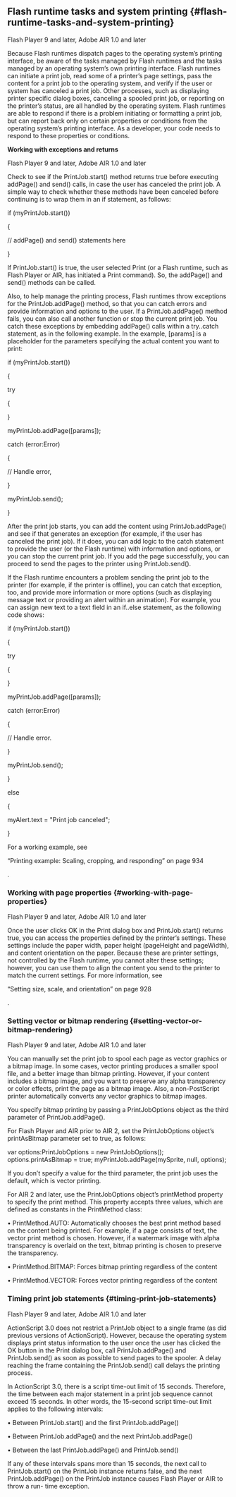 ## Flash runtime tasks and system printing {#flash-runtime-tasks-and-system-printing}

Flash Player 9 and later, Adobe AIR 1.0 and later

Because Flash runtimes dispatch pages to the operating system’s printing interface, be aware of the tasks managed by Flash runtimes and the tasks managed by an operating system’s own printing interface. Flash runtimes can initiate a print job, read some of a printer’s page settings, pass the content for a print job to the operating system, and verify if the user or system has canceled a print job. Other processes, such as displaying printer specific dialog boxes, canceling a spooled print job, or reporting on the printer’s status, are all handled by the operating system. Flash runtimes are able to respond if there is a problem initiating or formatting a print job, but can report back only on certain properties or conditions from the operating system’s printing interface. As a developer, your code needs to respond to these properties or conditions.

**Working with exceptions and returns**

Flash Player 9 and later, Adobe AIR 1.0 and later

Check to see if the PrintJob.start() method returns true before executing addPage() and send() calls, in case the user has canceled the print job. A simple way to check whether these methods have been canceled before continuing is to wrap them in an if statement, as follows:

if (myPrintJob.start())

{

// addPage() and send() statements here

}

If PrintJob.start() is true, the user selected Print (or a Flash runtime, such as Flash Player or AIR, has initiated a Print command). So, the addPage() and send() methods can be called.

Also, to help manage the printing process, Flash runtimes throw exceptions for the PrintJob.addPage() method, so that you can catch errors and provide information and options to the user. If a PrintJob.addPage() method fails, you can also call another function or stop the current print job. You catch these exceptions by embedding addPage() calls within a try..catch statement, as in the following example. In the example, [params] is a placeholder for the parameters specifying the actual content you want to print:

if (myPrintJob.start())

{

try

{

}

myPrintJob.addPage([params]);

catch (error:Error)

{

// Handle error,

}

myPrintJob.send();

}

After the print job starts, you can add the content using PrintJob.addPage() and see if that generates an exception (for example, if the user has canceled the print job). If it does, you can add logic to the catch statement to provide the user (or the Flash runtime) with information and options, or you can stop the current print job. If you add the page successfully, you can proceed to send the pages to the printer using PrintJob.send().

If the Flash runtime encounters a problem sending the print job to the printer (for example, if the printer is offline), you can catch that exception, too, and provide more information or more options (such as displaying message text or providing an alert within an animation). For example, you can assign new text to a text field in an if..else statement, as the following code shows:

if (myPrintJob.start())

{

try

{

}

myPrintJob.addPage([params]);

catch (error:Error)

{

// Handle error.

}

myPrintJob.send();

}

else

{

myAlert.text = &quot;Print job canceled&quot;;

}

For a working example, see

“Printing example: Scaling, cropping, and responding” on page 934

.

### Working with page properties {#working-with-page-properties}

Flash Player 9 and later, Adobe AIR 1.0 and later

Once the user clicks OK in the Print dialog box and PrintJob.start() returns true, you can access the properties defined by the printer’s settings. These settings include the paper width, paper height (pageHeight and pageWidth), and content orientation on the paper. Because these are printer settings, not controlled by the Flash runtime, you cannot alter these settings; however, you can use them to align the content you send to the printer to match the current settings. For more information, see

“Setting size, scale, and orientation” on page 928

.

### Setting vector or bitmap rendering {#setting-vector-or-bitmap-rendering}

Flash Player 9 and later, Adobe AIR 1.0 and later

You can manually set the print job to spool each page as vector graphics or a bitmap image. In some cases, vector printing produces a smaller spool file, and a better image than bitmap printing. However, if your content includes a bitmap image, and you want to preserve any alpha transparency or color effects, print the page as a bitmap image. Also, a non-PostScript printer automatically converts any vector graphics to bitmap images.

You specify bitmap printing by passing a PrintJobOptions object as the third parameter of PrintJob.addPage().

For Flash Player and AIR prior to AIR 2, set the PrintJobOptions object’s printAsBitmap parameter set to true, as follows:

var options:PrintJobOptions = new PrintJobOptions(); options.printAsBitmap = true; myPrintJob.addPage(mySprite, null, options);

If you don’t specify a value for the third parameter, the print job uses the default, which is vector printing.

For AIR 2 and later, use the PrintJobOptions object’s printMethod property to specify the print method. This property accepts three values, which are defined as constants in the PrintMethod class:

• PrintMethod.AUTO: Automatically chooses the best print method based on the content being printed. For example, if a page consists of text, the vector print method is chosen. However, if a watermark image with alpha transparency is overlaid on the text, bitmap printing is chosen to preserve the transparency.

• PrintMethod.BITMAP: Forces bitmap printing regardless of the content

• PrintMethod.VECTOR: Forces vector printing regardless of the content

### Timing print job statements {#timing-print-job-statements}

Flash Player 9 and later, Adobe AIR 1.0 and later

ActionScript 3.0 does not restrict a PrintJob object to a single frame (as did previous versions of ActionScript). However, because the operating system displays print status information to the user once the user has clicked the OK button in the Print dialog box, call PrintJob.addPage() and PrintJob.send() as soon as possible to send pages to the spooler. A delay reaching the frame containing the PrintJob.send() call delays the printing process.

In ActionScript 3.0, there is a script time-out limit of 15 seconds. Therefore, the time between each major statement in a print job sequence cannot exceed 15 seconds. In other words, the 15-second script time-out limit applies to the following intervals:

• Between PrintJob.start() and the first PrintJob.addPage()

• Between PrintJob.addPage() and the next PrintJob.addPage()

• Between the last PrintJob.addPage() and PrintJob.send()

If any of these intervals spans more than 15 seconds, the next call to PrintJob.start() on the PrintJob instance returns false, and the next PrintJob.addPage() on the PrintJob instance causes Flash Player or AIR to throw a run- time exception.